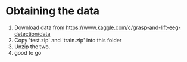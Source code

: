 # Obtaining the data
1. Download data from https://www.kaggle.com/c/grasp-and-lift-eeg-detection/data
2. Copy 'test.zip' and 'train.zip' into this folder
3. Unzip the two.
4. good to go